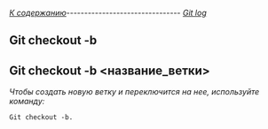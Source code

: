 *[К содержанию](readme.md)*-------------------------------- *[Git log](git%20log.md)*

## **Git checkout -b**

## Git checkout -b <название_ветки>

*Чтобы создать новую ветку и переключится на нее, используйте команду:*

```bash-
Git checkout -b.
```